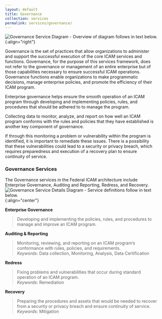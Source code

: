 ```yaml
---
layout: default
title: Governance
collection: services
permalink: services/governance/
---
```

![Governance Service Diagram - Overview of diagram follows in text below.]({{site.baseurl}}/img/Governance.png){:align="right"}

Governance is the set of practices that allow organizations to administer and support the successful execution of the core ICAM services and functions. Governance, for the purpose of this services framework, does not refer to the governance or management of an entire enterprise but of those capabilities necessary to ensure successful ICAM operations. Governance functions enable organizations to make programmatic decisions, manage enterprise policies, and promote the efficiency of their ICAM program. 

Enterprise governance helps ensure the smooth operation of an ICAM program through developing and implementing policies, rules, and procedures that should be adhered to to manage the program.

Collecting data to monitor, analyze, and report on  how well an ICAM program conforms with the rules and policies that they have established is another key component of governance.


If through this monitoring a problem or vulnerability within the program is identified, it is important to remediate these issues. There is a possibility that these vulnerabilities could lead to a security or privacy breach, which requires preparedness and execution of a recovery plan to ensure continuity of service.
 
### Governance Services 
 The Governance services in the Federal ICAM architecture include Enterprise Governance, Auditing and Reporting, Redress, and Recovery.   
![Governance Service Details Diagram - Service definitions follow in text below.]({{site.baseurl}}/img/governance_services_detailed.png){:align="center"}

**Enterprise Governance**  

> Developing and implementing the policies, rules, and procedures to manage and improve an ICAM program.

**Auditing & Reporting**

> Monitoring, reviewing, and reporting on an ICAM program’s conformance with rules, policies, and requirements.  
_Keywords_: Data collection, Monitoring, Analysis, Data Certification


**Redress**

> Fixing problems and vulnerabilities that occur during standard operation of an ICAM program.  
_Keywords_: Remediation  

**Recovery**

> Preparing the procedures and assets that would be needed to recover from a security or privacy breach and ensure continuity of service.  
_Keywords_: Mitigation
